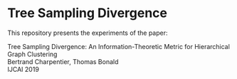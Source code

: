# Tree Sampling Divergence

This repository presents the experiments of the paper:

Tree Sampling Divergence: An Information-Theoretic Metric for Hierarchical Graph Clustering<br>
Bertrand Charpentier, Thomas Bonald<br>
IJCAI 2019
